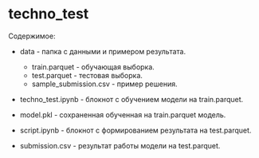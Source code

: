 # techno_test
Содержимое:
- data - папка с данными и примером результата.
    - train.parquet - обучающая выборка.
    - test.parquet - тестовая выборка.
    - sample_submission.csv - пример решения.
      
- techno_test.ipynb - блокнот с обучением модели на train.parquet.
- model.pkl - сохраненная обученная на train.parquet модель.
  
- script.ipynb - блокнот с формированием результата на test.parquet.
- submission.csv - результат работы модели на test.parquet.
